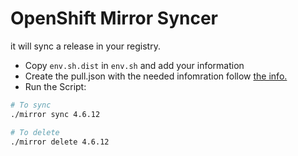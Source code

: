 # OpenShift  Mirror Syncer

it will sync a release in your registry.
 
 - Copy `env.sh.dist` in `env.sh` and add your information
 - Create the pull.json with the needed infomration follow [the info.](https://docs.openshift.com/container-platform/4.2/installing/install_config/installing-restricted-networks-preparations.html)
 - Run the Script:

```bash
# To sync
./mirror sync 4.6.12

# To delete
./mirror delete 4.6.12
```

